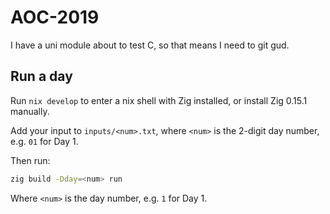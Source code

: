 # AOC-2019

I have a uni module about to test C, so that means I need to git gud.

## Run a day

Run `nix develop` to enter a nix shell with Zig installed, or install Zig 0.15.1 manually.

Add your input to `inputs/<num>.txt`, where `<num>` is the 2-digit day number, e.g. `01` for Day 1.

Then run:

```bash
zig build -Dday=<num> run
```

Where `<num>` is the day number, e.g. `1` for Day 1.
